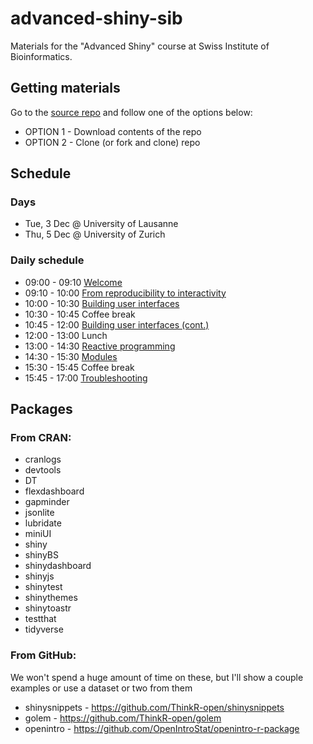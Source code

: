 # advanced-shiny-sib

Materials for the "Advanced Shiny" course at Swiss Institute of Bioinformatics.

## Getting materials

Go to the [source repo]() and follow one of the options below:

- OPTION 1 - Download contents of the repo
- OPTION 2 - Clone (or fork and clone) repo

## Schedule

### Days

- Tue, 3 Dec @ University of Lausanne
- Thu, 5 Dec @ University of Zurich

### Daily schedule

- 09:00 - 09:10 [Welcome](https://rstudio-education.github.io/advanced-shiny-sib/00-welcome/slides/00-welcome.pdf)
- 09:10 - 10:00 [From reproducibility to interactivity](https://rstudio-education.github.io/advanced-shiny-sib/01-reproducible-to-interactive/slides/01-reproducible-to-interactive.pdf)
- 10:00 - 10:30 [Building user interfaces](https://rstudio-education.github.io/advanced-shiny-sib/02-building-ui/slides/02-building-ui.pdf)
- 10:30 - 10:45 Coffee break
- 10:45 - 12:00 [Building user interfaces (cont.)](https://rstudio-education.github.io/advanced-shiny-sib/02-building-ui/slides/02-building-ui.pdf)
- 12:00 - 13:00 Lunch
- 13:00 - 14:30 [Reactive programming](https://rstudio-education.github.io/advanced-shiny-sib/03-react-prog/slides/03-react-prog.pdf)
- 14:30 - 15:30 [Modules](https://rstudio-education.github.io/advanced-shiny-sib/04-modules/slides/04-modules.pdf)
- 15:30 - 15:45 Coffee break
- 15:45 - 17:00 [Troubleshooting](https://rstudio-education.github.io/advanced-shiny-sib/05-troubleshooting/slides/05-troubleshooting.pdf)

## Packages

### From CRAN:

- cranlogs
- devtools
- DT
- flexdashboard
- gapminder
- jsonlite
- lubridate
- miniUI
- shiny
- shinyBS
- shinydashboard
- shinyjs
- shinytest
- shinythemes
- shinytoastr
- testthat
- tidyverse

### From GitHub:

We won't spend a huge amount of time on these, but I'll show a couple examples or use a dataset or two from them

- shinysnippets - https://github.com/ThinkR-open/shinysnippets
- golem - https://github.com/ThinkR-open/golem
- openintro - https://github.com/OpenIntroStat/openintro-r-package
